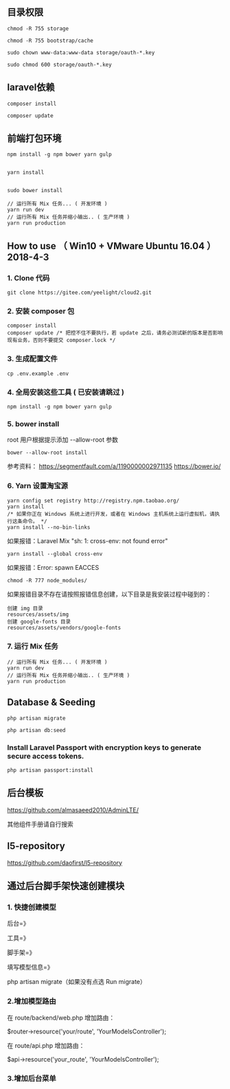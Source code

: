 ## 目录权限
~~~
chmod -R 755 storage

chmod -R 755 bootstrap/cache

sudo chown www-data:www-data storage/oauth-*.key

sudo chmod 600 storage/oauth-*.key
~~~
## laravel依赖
~~~
composer install

composer update
~~~
## 前端打包环境
~~~
npm install -g npm bower yarn gulp


yarn install


sudo bower install

// 运行所有 Mix 任务... ( 开发环境 )
yarn run dev
// 运行所有 Mix 任务并缩小输出.. ( 生产环境 )
yarn run production

~~~



How to use （ Win10 + VMware Ubuntu 16.04 ） 2018-4-3
------

### 1. Clone 代码
```
git clone https://gitee.com/yeelight/cloud2.git
```

### 2. 安装 composer 包
```
composer install
composer update /* 把控不住不要执行，若 update 之后，请务必测试新的版本是否影响现有业务，否则不要提交 composer.lock */
```

### 3. 生成配置文件
```
cp .env.example .env
```

### 4. 全局安装这些工具 ( 已安装请跳过 )
```
npm install -g npm bower yarn gulp
```

### 5. bower install
root 用户根据提示添加 --allow-root 参数
```
bower --allow-root install
```
参考资料：
https://segmentfault.com/a/1190000002971135
https://bower.io/

### 6. Yarn 设置淘宝源

```
yarn config set registry http://registry.npm.taobao.org/
yarn install
/* 如果你正在 Windows 系统上进行开发，或者在 Windows 主机系统上运行虚拟机，请执行这条命令。 */
yarn install --no-bin-links
```


如果报错：Laravel Mix "sh: 1: cross-env: not found error"
```
yarn install --global cross-env
```

如果报错：Error: spawn EACCES
```
chmod -R 777 node_modules/
```

如果报错目录不存在请按照报错信息创建，以下目录是我安装过程中碰到的：
```
创建 img 目录
resources/assets/img
创建 google-fonts 目录
resources/assets/vendors/google-fonts
```

### 7. 运行 Mix 任务

```
// 运行所有 Mix 任务... ( 开发环境 )
yarn run dev
// 运行所有 Mix 任务并缩小输出.. ( 生产环境 )
yarn run production
```

## Database & Seeding
~~~
php artisan migrate

php artisan db:seed
~~~
### Install Laravel Passport with encryption keys to generate secure access tokens.
~~~
php artisan passport:install
~~~
## 后台模板

https://github.com/almasaeed2010/AdminLTE/

其他组件手册请自行搜索

## l5-repository

https://github.com/daofirst/l5-repository

## 通过后台脚手架快速创建模块

### 1. 快捷创建模型

后台=》

工具=》

脚手架=》

填写模型信息=》

php artisan migrate（如果没有点选 Run migrate）

### 2.增加模型路由

在 route/backend/web.php 增加路由：

$router->resource('your/route', 'YourModelsController');

在 route/api.php 增加路由：

$api->resource('your_route', 'YourModelsController');

### 3.增加后台菜单